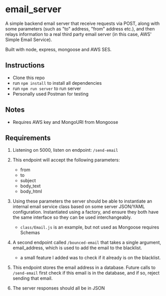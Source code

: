 # email_server

A simple backend email server that receive requests via POST, along with some parameters (such as "to" address, "from" address etc.), and then relays information to a real third party email server (in this case, AWS' Simple Email Service).

Built with node, express, mongoose and AWS SES.

## Instructions
- Clone this repo
- run `npm install` to install all dependencies
- run `npm run server` to run server
- Personally used Postman for testing

## Notes
- Requires AWS key and MongoURI from Mongoose

## Requirements
1. Listening on 5000, listen on endpoint: 
    `/send-email`

2. This endpoint will accept the following parameters: 
    - from
    - to
    - subject
    - body_text
    - body_html

3. Using these parameters the server should be able to instantiate an internal email service class based on some server JSON/YAML configuration. Instantiated using a factory, and ensure they both have the same interface so they can be used interchangeably.
    - `class/Email.js` is an example, but not used as Mongoose requires Schemas

4. A second endpoint called `/bounced-email` that takes a single argument, email_address, which is used to add the email to the blacklist.
    - a small feature I added was to check if it already is on the blacklist.

5. This endpoint stores the email address in a database. Future calls to `/send-email` first check if this email is in the database, and if so, reject sending that email.

6. The server responses should all be in JSON